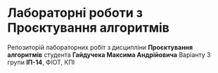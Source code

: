 # Лабораторні роботи з Проєктування алгоритмів

Репозиторій лабораторних робіт з дисципліни **Проєктування алгоритмів** студента **Гайдучека Максима Андрійовича**
Варіанту 3 групи **ІП-14**, ФІОТ, КПІ
